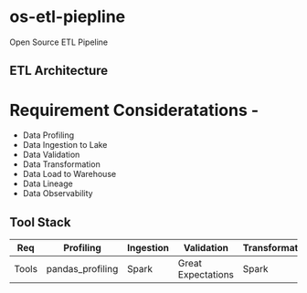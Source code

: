 # os-etl-piepline
Open Source ETL Pipeline

## ETL Architecture

# Requirement Consideratations -
- Data Profiling
- Data Ingestion to Lake
- Data Validation
- Data Transformation
- Data Load to Warehouse
- Data Lineage
- Data Observability

## Tool Stack
Req | Profiling | Ingestion | Validation | Transformation | Loading | Lineage | Observability
--- | --- | --- | --- |--- |--- |--- | --- 
Tools | pandas_profiling | Spark | Great Expectations | Spark | Spark | Spline | 
